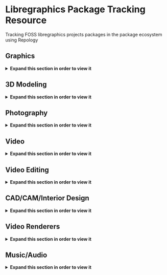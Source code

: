 # Libregraphics Package Tracking Resource
Tracking FOSS libregraphics projects packages in the package ecosystem using Repology


## Graphics
<details>
  <summary><b>Expand this section in order to view it</b></summary>
<table>
  <tr>
    <th>gimp</th>
    <th>inkscape</th>
    <th>krita</th>
  </tr>
  <tr>
    <td valign="top"><a href="https://repology.org/metapackage/gimp/versions">
      <img src="https://repology.org/badge/vertical-allrepos/gimp.svg" alt="Packaging status" align="right"></a>
    </td>
    <td valign="top"><a href="https://repology.org/metapackage/inkscape/versions">
      <img src="https://repology.org/badge/vertical-allrepos/inkscape.svg" alt="Packaging status" align="right"></a>
    </td>
    <td valign="top"><a href="https://repology.org/metapackage/krita/versions">
      <img src="https://repology.org/badge/vertical-allrepos/krita.svg" alt="Packaging status" align="right"></a>
    </td>
  </tr>
</table>

<table>
  <tr>
    <th>synfigstudio</th>
    <th>synfig</th>
    <th>mypaint</th>
    <th>gmic</th>
  </tr>
  <tr>
    <td valign="top"><a href="https://repology.org/metapackage/synfigstudio/versions">
      <img src="https://repology.org/badge/vertical-allrepos/synfigstudio.svg" alt="Packaging status" align="right"></a>
    </td>
    <td valign="top"><a href="https://repology.org/metapackage/synfig/versions">
      <img src="https://repology.org/badge/vertical-allrepos/synfig.svg" alt="Packaging status" align="right"></a>
    </td>
    <td valign="top"><a href="https://repology.org/metapackage/mypaint/versions">
      <img src="https://repology.org/badge/vertical-allrepos/mypaint.svg" alt="Packaging status" align="right"></a>
    </td>
    <td valign="top"><a href="https://repology.org/metapackage/gmic/versions">
      <img src="https://repology.org/badge/vertical-allrepos/gmic.svg" alt="Packaging status" align="right"></a>
    </td>
  </tr>
</table>
</details>

## 3D Modeling
<details>
  <summary><b>Expand this section in order to view it</b></summary>
<table>
  <tr>
    <th>blender</th>
    <th>wings3d</th>
  </tr>
  <tr>
    <td valign="top"><a href="https://repology.org/metapackage/blender/versions">
      <img src="https://repology.org/badge/vertical-allrepos/blender.svg" alt="Packaging status" align="right"></a>
    </td>
    <td valign="top"><a href="https://repology.org/metapackage/wings3d/versions">
      <img src="https://repology.org/badge/vertical-allrepos/wings3d.svg" alt="Packaging status" align="right"></a>
    </td>
  </tr>
</table>
</details>

## Photography
<details>
  <summary><b>Expand this section in order to view it</b></summary>
<table>
  <tr>
    <th>darktable</th>
    <th>rawtherapee</th>
    <th>luminance-hdr</th>
  </tr>
  <tr>
    <td valign="top"><a href="https://repology.org/metapackage/darktable/versions">
      <img src="https://repology.org/badge/vertical-allrepos/darktable.svg" alt="Packaging status" align="right"></a>
    </td>
    <td valign="top"><a href="https://repology.org/metapackage/rawtherapee/versions">
      <img src="https://repology.org/badge/vertical-allrepos/rawtherapee.svg" alt="Packaging status" align="right"></a>
    </td>
    <td valign="top"><a href="https://repology.org/metapackage/luminance-hdr/versions">
      <img src="https://repology.org/badge/vertical-allrepos/luminance-hdr.svg" alt="Packaging status" align="right"></a>
    </td>
  </tr>
</table>

<table>
  <tr>
    <th>entangle</th>
    <th>photoflow</th>
    <th>digikam</th>
  </tr>
  <tr>
    <td valign="top"><a href="https://repology.org/metapackage/entangle/versions">
      <img src="https://repology.org/badge/vertical-allrepos/entangle.svg" alt="Packaging status" align="right"></a>
    </td>
    <td valign="top"><a href="https://repology.org/metapackage/photoflow/versions">
      <img src="https://repology.org/badge/vertical-allrepos/photoflow.svg" alt="Packaging status" align="right"></a>
    </td>
    <td valign="top"><a href="https://repology.org/metapackage/digikam/versions">
      <img src="https://repology.org/badge/vertical-allrepos/digikam.svg" alt="Packaging status" align="right"></a>
    </td>
  </tr>
</table>

<table>
  <tr>
    <th>photofilmstrip</th>
  </tr>
  <tr>
    <td valign="top"><a href="https://repology.org/metapackage/photofilmstrip/versions">
      <img src="https://repology.org/badge/vertical-allrepos/photofilmstrip.svg" alt="Packaging status" align="right"></a>
    </td>
  </tr>
</table>
</details>

## Video
<details>
  <summary><b>Expand this section in order to view it</b></summary>
<table>
  <tr>
    <th>vlc</th>
    <th>miro</th>
    <th>mpv</th>
  </tr>
  <tr>
    <td valign="top"><a href="https://repology.org/metapackage/vlc/versions">
      <img src="https://repology.org/badge/vertical-allrepos/vlc.svg" alt="Packaging status" align="right"></a>
    </td>
    <td valign="top"><a href="https://repology.org/metapackage/miro/versions">
      <img src="https://repology.org/badge/vertical-allrepos/miro.svg" alt="Packaging status" align="right"></a>
    </td>
    <td valign="top"><a href="https://repology.org/metapackage/mpv/versions">
      <img src="https://repology.org/badge/vertical-allrepos/mpv.svg" alt="Packaging status" align="right"></a>
    </td>
  </tr>
</table>
</details>

## Video Editing
<details>
  <summary><b>Expand this section in order to view it</b></summary>
<table>
  <tr>
    <th>kdenlive</th>
    <th>pitivi</th>
    <th>shotcut</th>
  </tr>
  <tr>
    <td valign="top"><a href="https://repology.org/metapackage/kdenlive/versions">
      <img src="https://repology.org/badge/vertical-allrepos/kdenlive.svg" alt="Packaging status" align="right"></a>
    </td>
    <td valign="top"><a href="https://repology.org/metapackage/pitivi/versions">
      <img src="https://repology.org/badge/vertical-allrepos/pitivi.svg" alt="Packaging status" align="right"></a>
    </td>
    <td valign="top"><a href="https://repology.org/metapackage/shotcut/versions">
      <img src="https://repology.org/badge/vertical-allrepos/shotcut.svg" alt="Packaging status" align="right"></a>
    </td>
  </tr>
</table>

<table>
  <tr>
    <th>olive-video-editor</th>
    <th>openshot</th>
    <th>obs-studio</th>
  </tr>
  <tr>
    <td valign="top"><a href="https://repology.org/metapackage/olive-video-editor/versions">
    <img src="https://repology.org/badge/vertical-allrepos/olive-video-editor.svg" alt="Packaging status" align="right"></a>
    </td>
    <td valign="top"><a href="https://repology.org/metapackage/openshot/versions">
      <img src="https://repology.org/badge/vertical-allrepos/openshot.svg" alt="Packaging status" align="right"></a>
    </td>
    <td valign="top"><a href="https://repology.org/metapackage/obs-studio/versions">
      <img src="https://repology.org/badge/vertical-allrepos/obs-studio.svg" alt="Packaging status" align="right"></a>
    </td>
  </tr>
</table>

<table>
  <tr>
    <th>flowblade</th>
  </tr>
  <tr>
    <td valign="top"><a href="https://repology.org/metapackage/olive-video-editor/versions">
    <img src="https://repology.org/badge/vertical-allrepos/olive-video-editor.svg" alt="Packaging status" align="right"></a>
  </tr>
</table>
</details>

## CAD/CAM/Interior Design
<details>
  <summary><b>Expand this section in order to view it</b></summary>
<table>
  <tr>
    <th>freecad</th>
    <th>librecad</th>
    <th>sweethome3d</th>
  </tr>
  <tr>
    <td valign="top"><a href="https://repology.org/metapackage/freecad/versions">
      <img src="https://repology.org/badge/vertical-allrepos/freecad.svg" alt="Packaging status" align="right"></a>
    </td>
    <td valign="top"><a href="https://repology.org/metapackage/librecad/versions">
      <img src="https://repology.org/badge/vertical-allrepos/librecad.svg" alt="Packaging status" align="right"></a>
    </td>
    <td valign="top"><a href="https://repology.org/metapackage/sweethome3d/versions">
      <img src="https://repology.org/badge/vertical-allrepos/sweethome3d.svg" alt="Packaging status" align="right"></a>
    </td>
  </tr>
</table>
  
<table>
  <tr>
    <th>room-arranger</th>
    <th>kicad</th>
  </tr>
  <tr>
    <td valign="top"><a href="https://repology.org/metapackage/room-arranger/versions">
      <img src="https://repology.org/badge/vertical-allrepos/room-arranger.svg" alt="Packaging status" align="right"></a>
    </td>
    <td valign="top"><a href="https://repology.org/metapackage/kicad/versions">
      <img src="https://repology.org/badge/vertical-allrepos/kicad.svg" alt="Packaging status" align="right"></a>
    </td>
  </tr>
</table>  
</details>

## Video Renderers
<details>
  <summary><b>Expand this section in order to view it</b></summary>
<table>
  <tr>
    <th>appleseed</th>
  </tr>
  <tr>
    <td valign="top"><a href="https://repology.org/metapackage/appleseed/versions">
      <img src="https://repology.org/badge/vertical-allrepos/appleseed.svg" alt="Packaging status" align="right"></a>
    </td>
</table>
</details>


## Music/Audio
<details>
  <summary><b>Expand this section in order to view it</b></summary>
<table>
  <tr>
    <th>musescore</th>
    <th>mixxx</th>
    <th>lilypond</th>
  </tr>
  <tr>
    <td valign="top"><a href="https://repology.org/metapackage/musescore/versions">
      <img src="https://repology.org/badge/vertical-allrepos/musescore.svg" alt="Packaging status" align="right"></a>
    </td>
    <td valign="top"><a href="https://repology.org/metapackage/mixxx/versions">
      <img src="https://repology.org/badge/vertical-allrepos/mixxx.svg" alt="Packaging status" align="right"></a>
    </td>
    <td valign="top"><a href="https://repology.org/metapackage/lilypond/versions">
      <img src="https://repology.org/badge/vertical-allrepos/lilypond.svg" alt="Packaging status" align="right"></a>
    </td>
  </tr>
</table>

<table>
  <tr>
    <th>portaudio</th>
    <th>jack2</th>
    <th>sonic-visualiser</th>
  </tr>
  <tr>
    <td valign="top"><a href="https://repology.org/metapackage/portaudio/versions">
      <img src="https://repology.org/badge/vertical-allrepos/portaudio.svg" alt="Packaging status" align="right"></a>
    </td>
    <td valign="top"><a href="https://repology.org/metapackage/jack2/versions">
      <img src="https://repology.org/badge/vertical-allrepos/jack2.svg" alt="Packaging status" align="right"></a>
    </td>
    <td valign="top"><a href="https://repology.org/metapackage/sonic-visualiser/versions">
      <img src="https://repology.org/badge/vertical-allrepos/sonic-visualiser.svg" alt="Packaging status" align="right"></a>
    </td>
  </tr>
</table>

<table>
  <tr>
    <th>gstreamer1</th>
    <th>zynaddsubfx</th>
    <th>lv2:gxplugins</th>
  </tr>
  <tr>
    <td valign="top"><a href="https://repology.org/metapackage/gstreamer1/versions">
      <img src="https://repology.org/badge/vertical-allrepos/gstreamer1.svg" alt="Packaging status" align="right"></a>
    </td>
    <td valign="top"><a href="https://repology.org/metapackage/zynaddsubfx/versions">
      <img src="https://repology.org/badge/vertical-allrepos/zynaddsubfx.svg" alt="Packaging status" align="right"></a>
    </td>
    <td valign="top"><a href="https://repology.org/metapackage/lv2:gxplugins/versions">
      <img src="https://repology.org/badge/vertical-allrepos/lv2:gxplugins.svg" alt="Packaging status" align="right"></a>
    </td>
  </tr>
</table>

</details>
